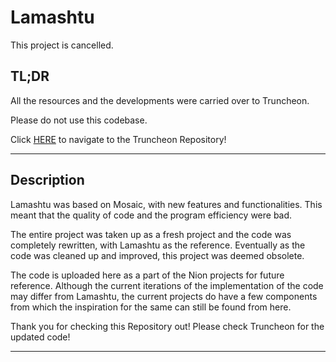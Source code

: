 # Lamashtu
This project is cancelled.

## TL;DR
All the resources and the developments were carried over to Truncheon.

Please do not use this codebase.

Click [HERE](https://github.com/DAK404/Truncheon) to navigate to the Truncheon Repository!

---

## Description
Lamashtu was based on Mosaic, with new features and functionalities. This meant that the quality of code and the program efficiency were bad.

The entire project was taken up as a fresh project and the code was completely rewritten, with Lamashtu as the reference. Eventually as the code was cleaned up and improved, this project was deemed obsolete.

The code is uploaded here as a part of the Nion projects for future reference. Although the current iterations of the implementation of the code may differ from Lamashtu, the current projects do have a few components from which the inspiration for the same can still be found from here.

Thank you for checking this Repository out! Please check Truncheon for the updated code!

---
